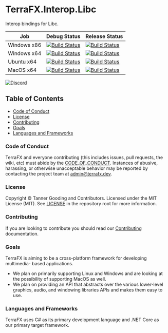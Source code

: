 # TerraFX.Interop.Libc

Interop bindings for Libc.

| Job | Debug Status | Release Status |
| --- | ------------ | -------------- |
| Windows x86 | [![Build Status](https://ci.terrafx.dev/_apis/build/status/terrafx.terrafx.interop.libc-ci?branchName=master&jobName=windows_debug_x86)](https://ci.terrafx.dev/_build/latest?definitionId=20&branchName=master) | [![Build Status](https://ci.terrafx.dev/_apis/build/status/terrafx.terrafx.interop.libc-ci?branchName=master&jobName=windows_release_x86)](https://ci.terrafx.dev/_build/latest?definitionId=20&branchName=master) |
| Windows x64 | [![Build Status](https://ci.terrafx.dev/_apis/build/status/terrafx.terrafx.interop.libc-ci?branchName=master&jobName=windows_debug_x64)](https://ci.terrafx.dev/_build/latest?definitionId=20&branchName=master) | [![Build Status](https://ci.terrafx.dev/_apis/build/status/terrafx.terrafx.interop.libc-ci?branchName=master&jobName=windows_release_x64)](https://ci.terrafx.dev/_build/latest?definitionId=20&branchName=master) |
| Ubuntu x64 | [![Build Status](https://ci.terrafx.dev/_apis/build/status/terrafx.terrafx.interop.libc-ci?branchName=master&jobName=ubuntu_debug_x64)](https://ci.terrafx.dev/_build/latest?definitionId=20&branchName=master) | [![Build Status](https://ci.terrafx.dev/_apis/build/status/terrafx.terrafx.interop.libc-ci?branchName=master&jobName=ubuntu_release_x64)](https://ci.terrafx.dev/_build/latest?definitionId=20&branchName=master) |
| MacOS x64 | [![Build Status](https://ci.terrafx.dev/_apis/build/status/terrafx.terrafx.interop.libc-ci?branchName=master&jobName=macos_debug_x64)](https://ci.terrafx.dev/_build/latest?definitionId=20&branchName=master) | [![Build Status](https://ci.terrafx.dev/_apis/build/status/terrafx.terrafx.interop.libc-ci?branchName=master&jobName=macos_release_x64)](https://ci.terrafx.dev/_build/latest?definitionId=20&branchName=master) |

[![Discord](https://img.shields.io/discord/593547387457372212.svg?label=Discord&style=plastic)](https://discord.terrafx.dev/)

## Table of Contents

* [Code of Conduct](#code-of-conduct)
* [License](#license)
* [Contributing](#contributing)
* [Goals](#goals)
* [Languages and Frameworks](#languages-and-frameworks)

### Code of Conduct

TerraFX and everyone contributing (this includes issues, pull requests, the
wiki, etc) must abide by the [CODE_OF_CONDUCT](CODE_OF_CONDUCT.md).
Instances of abusive, harassing, or otherwise unacceptable behavior may be
reported by contacting the project team at admin@terrafx.dev.

### License

Copyright © Tanner Gooding and Contributors. Licensed under the MIT License
(MIT). See [LICENSE](../LICENSE.md) in the repository root for more information.

### Contributing

If you are looking to contribute you should read our
[Contributing](CONTRIBUTING.md) documentation.

### Goals

TerraFX is aiming to be a cross-platform framework for developing multimedia-
based applications.

* We plan on primarily supporting Linux and Windows and are looking at the
  possibility of supporting MacOS as well.
* We plan on providing an API that abstracts over the various lower-level
  graphics, audio, and windowing libraries APIs and makes them easy to use.

### Languages and Frameworks

TerraFX uses C# as its primary development language and .NET Core as our primary
target framework.
